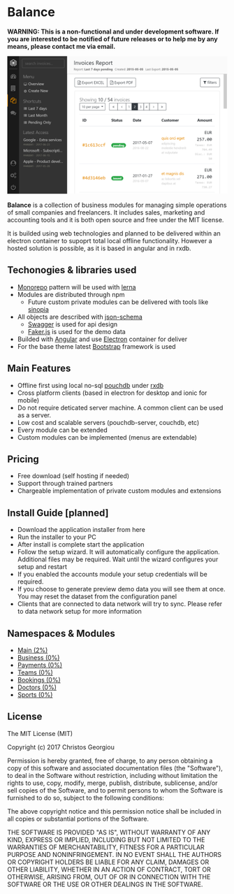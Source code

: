 # Balance

**WARNING: This is a non-functional and under development software. If you are interested to be notified of future releases or to help me by any means, please contact me via email.**

![screenshot](modules/main/theme/docs/assets/screenshot.png)

**Balance** is a collection of business modules for managing simple operations of small companies and freelancers.
It includes sales, marketing and accounting tools and it is both open source and free under the MIT license.

It is builded using web technologies and planned to be delivered within an electron container to supoprt total local offline functionality. However a hosted solution is possible, as it is based in angular and in rxdb.

## Techonogies & libraries used

- [Monorepo](https://github.com/babel/babel/blob/master/doc/design/monorepo.md) pattern will be used with [lerna](https://github.com/lerna/lerna)
- Modules are distributed through npm
  - Future custom private modules can be delivered with tools like [sinopia](https://www.npmjs.com/package/sinopia)
- All objects are described with [json-schema](http://json-schema.org)
  - [Swagger](https://swagger.io) is used for api design
  - [Faker.js](https://github.com/marak/faker.js) is used for the demo data
- Builded with [Angular](https://angular.io/) and use [Electron](https://electron.atom.io) container for deliver
- For the base theme latest [Bootstrap](http://getbootstrap.com/) framework is used

## Main Features

- Offline first using local no-sql [pouchdb](https://pouchdb.com) under [rxdb](https://github.com/pubkey/rxdb)
- Cross platform clients (based in electron for desktop and ionic for mobile)
- Do not require deticated server machine. A common client can be used as a server.
- Low cost and scalable servers (pouchdb-server, couchdb, etc)
- Every module can be extended
- Custom modules can be implemented (menus are extendable)

## Pricing

- Free download (self hosting if needed)
- Support through trained partners
- Chargeable implementation of private custom modules and extensions

## Install Guide [planned]

- Download the application installer from here
- Run the installer to your PC
- After install is complete start the application
- Follow the setup wizard. It will automatically configure the application. Additional files may be required. Wait until the wizard configures your setup and restart
- If you enabled the accounts module your setup credentials will be required.
- If you choose to generate preview demo data you will see them at once. You may reset the dataset from the configuration panel
- Clients that are connected to data network will try to sync. Please refer to data network setup for more information

## Namespaces & Modules

- [Main (2%)](docs/modules/_main/README.md)
- [Business (0%)](docs/modules/business/README.md)
- [Payments (0%)](docs/modules/payments/README.md)
- [Teams (0%)](docs/modules/teams/README.md)
- [Bookings (0%)](docs/modules/bookings/README.md)
- [Doctors (0%)](docs/modules/doctors/README.md)
- [Sports (0%)](docs/modules/sports/README.md)

## License
The MIT License (MIT)

Copyright (c) 2017 Christos Georgiou

Permission is hereby granted, free of charge, to any person obtaining a copy
of this software and associated documentation files (the "Software"), to deal
in the Software without restriction, including without limitation the rights
to use, copy, modify, merge, publish, distribute, sublicense, and/or sell
copies of the Software, and to permit persons to whom the Software is
furnished to do so, subject to the following conditions:

The above copyright notice and this permission notice shall be included in all
copies or substantial portions of the Software.

THE SOFTWARE IS PROVIDED "AS IS", WITHOUT WARRANTY OF ANY KIND, EXPRESS OR
IMPLIED, INCLUDING BUT NOT LIMITED TO THE WARRANTIES OF MERCHANTABILITY,
FITNESS FOR A PARTICULAR PURPOSE AND NONINFRINGEMENT. IN NO EVENT SHALL THE
AUTHORS OR COPYRIGHT HOLDERS BE LIABLE FOR ANY CLAIM, DAMAGES OR OTHER
LIABILITY, WHETHER IN AN ACTION OF CONTRACT, TORT OR OTHERWISE, ARISING FROM,
OUT OF OR IN CONNECTION WITH THE SOFTWARE OR THE USE OR OTHER DEALINGS IN THE
SOFTWARE.
